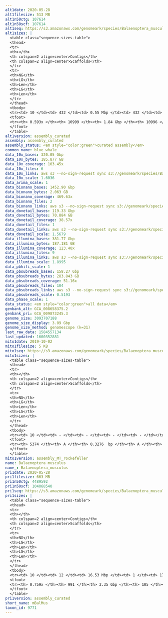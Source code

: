 ```yaml
---
alt1date: 2020-05-28
alt1filesize: 513 MB
alt1n50ctg: 107614
alt1n50scf: 107614
alt1seq: https://s3.amazonaws.com/genomeark/species/Balaenoptera_musculus/mBalMus1/assembly_curated/mBalMus1.alt.cur.20200528.fasta.gz
alt1sizes: |
  <table class="sequence-sizes-table">
  <thead>
  <tr>
  <th></th>
  <th colspan=2 align=center>Contigs</th>
  <th colspan=2 align=center>Scaffolds</th>
  </tr>
  <tr>
  <th>NG</th>
  <th>LG</th>
  <th>Len</th>
  <th>LG</th>
  <th>Len</th>
  </tr>
  </thead>
  <tbody>
  <tr><td> 10 </td><td> 432 </td><td> 0.55 Mbp </td><td> 432 </td><td> 0.55 Mbp </td></tr>  <tr><td> 20 </td><td> 1117 </td><td> 0.38 Mbp </td><td> 1117 </td><td> 0.38 Mbp </td></tr>  <tr><td> 30 </td><td> 2085 </td><td> 0.27 Mbp </td><td> 2085 </td><td> 0.27 Mbp </td></tr>  <tr><td> 40 </td><td> 3460 </td><td> 0.19 Mbp </td><td> 3460 </td><td> 0.19 Mbp </td></tr>  <tr style="background-color:#cccccc;"><td> 50 </td><td> 5613 </td><td> 0.11 Mbp </td><td> 5613 </td><td> 0.11 Mbp </td></tr>  <tr><td> 60 </td><td> - </td><td> - </td><td> - </td><td> - </td></tr>  <tr><td> 70 </td><td> - </td><td> - </td><td> - </td><td> - </td></tr>  <tr><td> 80 </td><td> - </td><td> - </td><td> - </td><td> - </td></tr>  <tr><td> 90 </td><td> - </td><td> - </td><td> - </td><td> - </td></tr>  <tr><td> 100 </td><td> - </td><td> - </td><td> - </td><td> - </td></tr>  </tbody>
  <tfoot>
  <tr><th> 0.593x </th><th> 10999 </th><th> 1.84 Gbp </th><th> 10996 </th><th> 1.84 Gbp </th></tr>
  </tfoot>
  </table>
alt1version: assembly_curated
assembly: assembly_curated
assembly_status: <em style="color:green">curated assembly</em>
common_name: blue whale
data_10x_bases: 320.05 Gbp
data_10x_bytes: 185.877 GB
data_10x_coverage: 103.45x
data_10x_files: 6
data_10x_links: aws s3 --no-sign-request sync s3://genomeark/species/Balaenoptera_musculus/mBalMus1/genomic_data/10x/ .<br>
data_10x_scale: 1.6036
data_arima_scale: 1
data_bionano_bases: 1452.90 Gbp
data_bionano_bytes: 2.063 GB
data_bionano_coverage: 469.63x
data_bionano_files: 2
data_bionano_links: aws s3 --no-sign-request sync s3://genomeark/species/Balaenoptera_musculus/mBalMus1/genomic_data/bionano/ .<br>
data_dovetail_bases: 119.33 Gbp
data_dovetail_bytes: 70.884 GB
data_dovetail_coverage: 38.57x
data_dovetail_files: 1
data_dovetail_links: aws s3 --no-sign-request sync s3://genomeark/species/Balaenoptera_musculus/mBalMus1/genomic_data/dovetail/ .<br>
data_dovetail_scale: 1.5679
data_illumina_bases: 381.77 Gbp
data_illumina_bytes: 187.181 GB
data_illumina_coverage: 123.40x
data_illumina_files: 9
data_illumina_links: aws s3 --no-sign-request sync s3://genomeark/species/Balaenoptera_musculus/mBalMus1/genomic_data/illumina/ .<br>
data_illumina_scale: 1.8995
data_pbhifi_scale: 1
data_pbsubreads_bases: 158.27 Gbp
data_pbsubreads_bytes: 283.843 GB
data_pbsubreads_coverage: 51.16x
data_pbsubreads_files: 104
data_pbsubreads_links: aws s3 --no-sign-request sync s3://genomeark/species/Balaenoptera_musculus/mBalMus1/genomic_data/pacbio/ . --exclude "*ccs*bam*"<br>
data_pbsubreads_scale: 0.5193
data_phase_scale: 1
data_status: <em style="color:green">all data</em>
genbank_alt: GCA_008658375.2
genbank_pri: GCA_009873245.3
genome_size: 3093707188
genome_size_display: 3.09 Gbp
genome_size_method: genomescope (k=31)
last_raw_data: 1584557134
last_updated: 1600352881
mito1date: 2019-10-02
mito1filesize: 5 KB
mito1seq: https://s3.amazonaws.com/genomeark/species/Balaenoptera_musculus/mBalMus1/assembly_MT_rockefeller/mBalMus1.MT.20191002.fasta.gz
mito1sizes: |
  <table class="sequence-sizes-table">
  <thead>
  <tr>
  <th></th>
  <th colspan=2 align=center>Contigs</th>
  <th colspan=2 align=center>Scaffolds</th>
  </tr>
  <tr>
  <th>NG</th>
  <th>LG</th>
  <th>Len</th>
  <th>LG</th>
  <th>Len</th>
  </tr>
  </thead>
  <tbody>
  <tr><td> 10 </td><td> - </td><td> - </td><td> - </td><td> - </td></tr>  <tr><td> 20 </td><td> - </td><td> - </td><td> - </td><td> - </td></tr>  <tr><td> 30 </td><td> - </td><td> - </td><td> - </td><td> - </td></tr>  <tr><td> 40 </td><td> - </td><td> - </td><td> - </td><td> - </td></tr>  <tr style="background-color:#cccccc;"><td> 50 </td><td> - </td><td style="background-color:#ff8888;"> - </td><td> - </td><td style="background-color:#ff8888;"> - </td></tr>  <tr><td> 60 </td><td> - </td><td> - </td><td> - </td><td> - </td></tr>  <tr><td> 70 </td><td> - </td><td> - </td><td> - </td><td> - </td></tr>  <tr><td> 80 </td><td> - </td><td> - </td><td> - </td><td> - </td></tr>  <tr><td> 90 </td><td> - </td><td> - </td><td> - </td><td> - </td></tr>  <tr><td> 100 </td><td> - </td><td> - </td><td> - </td><td> - </td></tr>  </tbody>
  <tfoot>
  <tr><th> 5374 </th><th> A </th><th> 0.3276  bp </th><th> A </th><th> 0.3276  bp </th></tr>
  </tfoot>
  </table>
mito1version: assembly_MT_rockefeller
name: Balaenoptera musculus
name_: Balaenoptera_musculus
pri1date: 2020-05-28
pri1filesize: 663 MB
pri1n50ctg: 4489592
pri1n50scf: 104068540
pri1seq: https://s3.amazonaws.com/genomeark/species/Balaenoptera_musculus/mBalMus1/assembly_curated/mBalMus1.pri.cur.20200528.fasta.gz
pri1sizes: |
  <table class="sequence-sizes-table">
  <thead>
  <tr>
  <th></th>
  <th colspan=2 align=center>Contigs</th>
  <th colspan=2 align=center>Scaffolds</th>
  </tr>
  <tr>
  <th>NG</th>
  <th>LG</th>
  <th>Len</th>
  <th>LG</th>
  <th>Len</th>
  </tr>
  </thead>
  <tbody>
  <tr><td> 10 </td><td> 12 </td><td> 16.53 Mbp </td><td> 1 </td><td> 175.90 Mbp </td></tr>  <tr><td> 20 </td><td> 35 </td><td> 11.20 Mbp </td><td> 3 </td><td> 144.97 Mbp </td></tr>  <tr><td> 30 </td><td> 68 </td><td> 8.29 Mbp </td><td> 5 </td><td> 128.88 Mbp </td></tr>  <tr><td> 40 </td><td> 113 </td><td> 5.89 Mbp </td><td> 8 </td><td> 110.31 Mbp </td></tr>  <tr style="background-color:#cccccc;"><td> 50 </td><td> 173 </td><td style="background-color:#88ff88;"> 4.49 Mbp </td><td> 11 </td><td style="background-color:#88ff88;"> 104.07 Mbp </td></tr>  <tr><td> 60 </td><td> 260 </td><td> 2.77 Mbp </td><td> 14 </td><td> 90.46 Mbp </td></tr>  <tr><td> 70 </td><td> 426 </td><td> 1.16 Mbp </td><td> 18 </td><td> 79.66 Mbp </td></tr>  <tr><td> 80 </td><td> - </td><td> - </td><td> - </td><td> - </td></tr>  <tr><td> 90 </td><td> - </td><td> - </td><td> - </td><td> - </td></tr>  <tr><td> 100 </td><td> - </td><td> - </td><td> - </td><td> - </td></tr>  </tbody>
  <tfoot>
  <tr><th> 0.759x </th><th> 991 </th><th> 2.35 Gbp </th><th> 105 </th><th> 2.37 Gbp </th></tr>
  </tfoot>
  </table>
pri1version: assembly_curated
short_name: mBalMus
taxon_id: 9771
---
```

